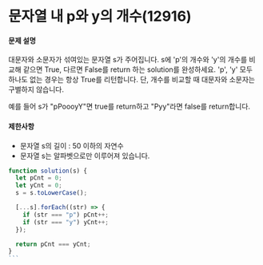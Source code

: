 # 문자열 내 p와 y의 개수(12916)

#### 문제 설명
대문자와 소문자가 섞여있는 문자열 s가 주어집니다. s에 'p'의 개수와 'y'의 개수를 비교해 같으면 True, 다르면 False를 return 하는 solution를 완성하세요. 'p', 'y' 모두 하나도 없는 경우는 항상 True를 리턴합니다. 단, 개수를 비교할 때 대문자와 소문자는 구별하지 않습니다.

예를 들어 s가 "pPoooyY"면 true를 return하고 "Pyy"라면 false를 return합니다.

#### 제한사항
- 문자열 s의 길이 : 50 이하의 자연수
- 문자열 s는 알파벳으로만 이루어져 있습니다.

````javascript
function solution(s) {
  let pCnt = 0;
  let yCnt = 0;
  s = s.toLowerCase();

  [...s].forEach((str) => {
    if (str === "p") pCnt++;
    if (str === "y") yCnt++;
  });

  return pCnt === yCnt;
}
```
